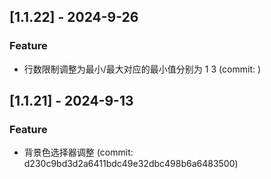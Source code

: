 ## [1.1.22] - 2024-9-26

### Feature

- 行数限制调整为最小/最大对应的最小值分别为 1 3 (commit: )

## [1.1.21] - 2024-9-13

### Feature

- 背景色选择器调整 (commit: d230c9bd3d2a6411bdc49e32dbc498b6a6483500)
